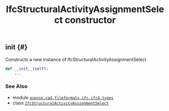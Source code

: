 ﻿---
title: IfcStructuralActivityAssignmentSelect constructor
second_title: Aspose.CAD for Python via .NET API References
description: 
type: docs
weight: 10
url: /python-net/aspose.cad.fileformats.ifc.ifc4.types/ifcstructuralactivityassignmentselect/__init__/
is_root: false
---

## __init__ {#}

Constructs a new instance of IfcStructuralActivityAssignmentSelect



```python
def __init__(self):
    ...
```





### See Also
* module [`aspose.cad.fileformats.ifc.ifc4.types`](../../)
* class [`IfcStructuralActivityAssignmentSelect`](/cad/python-net/aspose.cad.fileformats.ifc.ifc4.types/ifcstructuralactivityassignmentselect)
